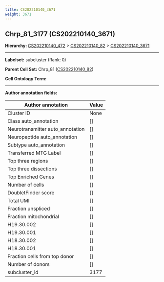 ```yaml
---
title: CS202210140_3671
weight: 3671
---
```

## Chrp_81_3177 (CS202210140_3671)
<b>Hierarchy: </b>
[CS202210140_472](https://purl.brain-bican.org/taxonomy/CS202210140#CS202210140_472) >
[CS202210140_82](https://purl.brain-bican.org/taxonomy/CS202210140#CS202210140_82) >
[CS202210140_3671](https://purl.brain-bican.org/taxonomy/CS202210140#CS202210140_3671)

---


**Labelset:** subcluster (Rank: 0)

**Parent Cell Set:** Chrp_81 ([CS202210140_82](https://purl.brain-bican.org/taxonomy/CS202210140#CS202210140_82))



**Cell Ontology Term:** 

[MARKER GENES.]: #


---

[TRANSFERRED ANNOTATIONS.]: #


[AUTHOR ANNOTATION FIELDS.]: #


**Author annotation fields:**

| Author annotation | Value |
|-------------------|-------|
|Cluster ID|None|
|Class auto_annotation|[]|
|Neurotransmitter auto_annotation|[]|
|Neuropeptide auto_annotation|[]|
|Subtype auto_annotation|[]|
|Transferred MTG Label|[]|
|Top three regions|[]|
|Top three dissections|[]|
|Top Enriched Genes|[]|
|Number of cells|[]|
|DoubletFinder score|[]|
|Total UMI|[]|
|Fraction unspliced|[]|
|Fraction mitochondrial|[]|
|H19.30.002|[]|
|H19.30.001|[]|
|H18.30.002|[]|
|H18.30.001|[]|
|Fraction cells from top donor|[]|
|Number of donors|[]|
|subcluster_id|3177|
